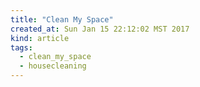 ```yaml
---
title: "Clean My Space"
created_at: Sun Jan 15 22:12:02 MST 2017
kind: article
tags:
  - clean_my_space
  - housecleaning
---
```


<!--
html boilerplate
<a href="" target="_blank"></a>
<a name=""></a>
<img src="" width="400px">
<ul>
  <li></li>
</ul>
<pre>
</pre>
<pre><code>
</code></pre>
<math xmlns='http://www.w3.org/1998/Math/MathML' display='block'>
</math>
-->
